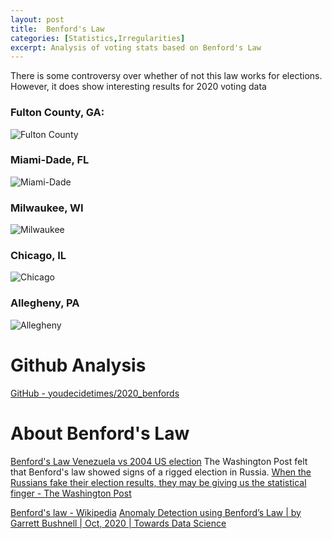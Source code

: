 ```yaml
---
layout: post
title:  Benford's Law
categories: [Statistics,Irregularities]
excerpt: Analysis of voting stats based on Benford's Law
---
```

 
There is some controversy over whether of not this law works for elections. However, it does show interesting results for 2020 voting data

### Fulton County, GA:
![Fulton County](/stopthesteal/images/fulton.png)

### Miami-Dade, FL
![Miami-Dade](/stopthesteal/images/miami_dade.png)

### Milwaukee, WI
![Milwaukee](/stopthesteal/images/milwaukee.png)

### Chicago, IL
![Chicago](/stopthesteal/images/chicago.png)

### Allegheny, PA
![Allegheny](/stopthesteal/images/allegheny.png)

# Github Analysis 
[GitHub - youdecidetimes/2020_benfords](https://github.com/youdecidetimes/2020_benfords)


# About Benford's Law

[Benford's Law Venezuela vs 2004 US election](../raw_data/benford_venezuela.pdf)
The Washington Post felt that Benford's law showed signs of a rigged election in Russia.
[When the Russians fake their election results, they may be giving us the statistical finger - The Washington Post](http://archive.vn/VDNc4)

[Benford's law - Wikipedia](https://en.wikipedia.org/wiki/Benford%27s_law
)
[Anomaly Detection using Benford’s Law | by Garrett Bushnell | Oct, 2020 | Towards Data Science](https://towardsdatascience.com/anomaly-detection-using-benfords-law-253eaa25e6c5)



